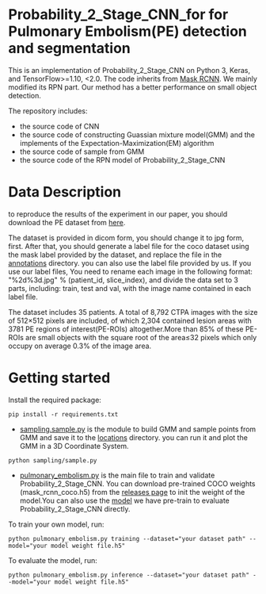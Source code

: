 # Probability_2_Stage_CNN_for for Pulmonary Embolism(PE) detection and segmentation

This is an implementation of Probability_2_Stage_CNN
on Python 3, Keras, and TensorFlow>=1.10, <2.0. The code inherits from [Mask RCNN](https://github.com/matterport/Mask_RCNN). 
We mainly modified its RPN part. 
Our method has a better performance on small object detection. 

The repository includes:
* the source code of CNN
* the source code of constructing Guassian mixture model(GMM) and the implements of 
the Expectation-Maximization(EM) algorithm
* the source code of sample from GMM
* the source code of the RPN model of Probability_2_Stage_CNN

# Data Description
to reproduce the results of the experiment in our paper, you should download the PE dataset
from [here](https://figshare:com/authors/MojtabaMasoudi/5215238).

The dataset is provided in dicom form, you should change it to jpg form, first. After that,
you should generate a label file for the coco dataset using the mask label provided by the dataset, 
and replace the file in the [annotations](annotations) directory.
you can also use the label file provided by us. If you use our label files, 
You need to rename each image in the following format: "%2d%3d.jpg" % (patient_id, slice_index),
and divide the data set to 3 parts, including: train, test and val, with the image name contained in each label file. 

The dataset includes 35 patients. A total of 8,792 CTPA images with
the size of 512×512 pixels are included, of which 2,304
contained lesion areas with 3781 PE regions of interest(PE-ROIs) altogether.More than 85% of these PE-ROIs are small
objects with the square root of the area≤32 pixels which only
occupy on average 0.3% of the image area.

# Getting started
Install the required package:
```
pip install -r requirements.txt
```

* [sampling.sample.py](sampling/sample.py) is the module to build GMM and sample points from GMM and save it to the 
[locations](locations) directory. you can run it and plot the GMM in a 3D Coordinate System.
```
python sampling/sample.py
```

* [pulmonary_embolism.py](pulmonary_embolism.py) is the main file to train and validate Probability_2_Stage_CNN.
You can download pre-trained COCO weights (mask_rcnn_coco.h5) from the [releases page](https://github.com/matterport/Mask_RCNN/releases)
to init the weight of the model.You can also use the [model](model/mask_rcnn_pulmonary.h5) we have pre-train to evaluate Probability_2_Stage_CNN directly.

To train your own model, run:
```
python pulmonary_embolism.py training --dataset="your dataset path" --model="your model weight file.h5"
```
To evaluate the model, run:
```
python pulmonary_embolism.py inference --dataset="your dataset path" --model="your model weight file.h5"
```


 







